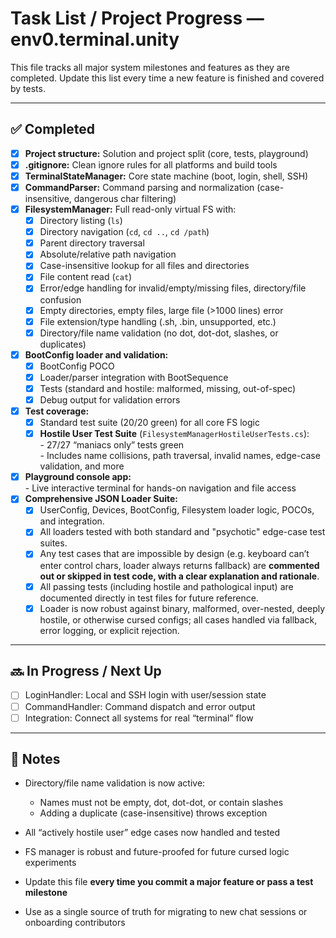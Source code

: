 # Task List / Project Progress — env0.terminal.unity

This file tracks all major system milestones and features as they are completed.
Update this list every time a new feature is finished and covered by tests.

---

## ✅ Completed

- [x] **Project structure:** Solution and project split (core, tests, playground)
- [x] **.gitignore:** Clean ignore rules for all platforms and build tools
- [x] **TerminalStateManager:** Core state machine (boot, login, shell, SSH)
- [x] **CommandParser:** Command parsing and normalization (case-insensitive, dangerous char filtering)
- [x] **FilesystemManager:** Full read-only virtual FS with:
    - [x] Directory listing (`ls`)
    - [x] Directory navigation (`cd`, `cd ..`, `cd /path`)
    - [x] Parent directory traversal
    - [x] Absolute/relative path navigation
    - [x] Case-insensitive lookup for all files and directories
    - [x] File content read (`cat`)
    - [x] Error/edge handling for invalid/empty/missing files, directory/file confusion
    - [x] Empty directories, empty files, large file (>1000 lines) error
    - [x] File extension/type handling (.sh, .bin, unsupported, etc.)
    - [x] Directory/file name validation (no dot, dot-dot, slashes, or duplicates)
- [x] **BootConfig loader and validation:**
    - [x] BootConfig POCO
    - [x] Loader/parser integration with BootSequence
    - [x] Tests (standard and hostile: malformed, missing, out-of-spec)
    - [x] Debug output for validation errors
- [x] **Test coverage:**
    - [x] Standard test suite (20/20 green) for all core FS logic
    - [x] **Hostile User Test Suite** (`FilesystemManagerHostileUserTests.cs`):  
          - 27/27 “maniacs only” tests green  
          - Includes name collisions, path traversal, invalid names, edge-case validation, and more
- [x] **Playground console app:**  
      - Live interactive terminal for hands-on navigation and file access
- [x] **Comprehensive JSON Loader Suite:**
    - [x] UserConfig, Devices, BootConfig, Filesystem loader logic, POCOs, and integration.
    - [x] All loaders tested with both standard and "psychotic" edge-case test suites.
    - [x] Any test cases that are impossible by design (e.g. keyboard can’t enter control chars, loader always returns fallback) are **commented out or skipped in test code, with a clear explanation and rationale**.
    - [x] All passing tests (including hostile and pathological input) are documented directly in test files for future reference.
    - [x] Loader is now robust against binary, malformed, over-nested, deeply hostile, or otherwise cursed configs; all cases handled via fallback, error logging, or explicit rejection.

---

## 🔜 In Progress / Next Up

- [ ] LoginHandler: Local and SSH login with user/session state
- [ ] CommandHandler: Command dispatch and error output
- [ ] Integration: Connect all systems for real “terminal” flow

---

## 📝 Notes

- Directory/file name validation is now active:  
  - Names must not be empty, dot, dot-dot, or contain slashes
  - Adding a duplicate (case-insensitive) throws exception
- All “actively hostile user” edge cases now handled and tested
- FS manager is robust and future-proofed for future cursed logic experiments

- Update this file **every time you commit a major feature or pass a test milestone**
- Use as a single source of truth for migrating to new chat sessions or onboarding contributors
